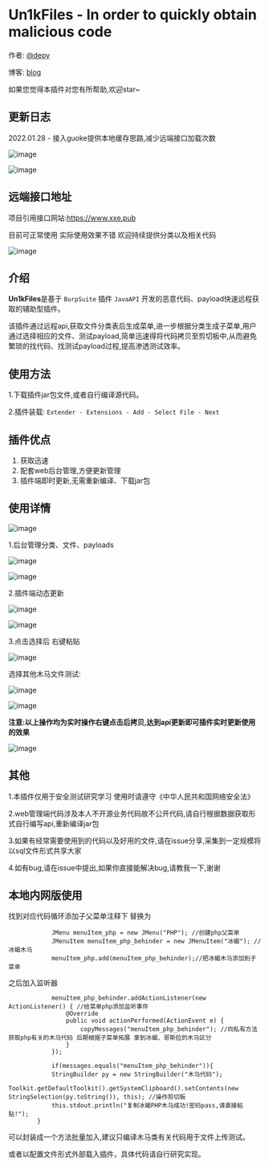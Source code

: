 # Un1kFiles - In order to quickly obtain malicious code

作者: [@depy](https://github.com/h4ckdepy)

博客: [blog](https://blog.happysec.cn)

如果您觉得本插件对您有所帮助,欢迎star~

## 更新日志

2022.01.28 - 接入guoke提供本地缓存思路,减少远端接口加载次数

![image](https://user-images.githubusercontent.com/42985524/151571668-4dac3aa2-8c06-4f97-acba-e3c9ea12090a.png)

![image](https://user-images.githubusercontent.com/42985524/151571727-e00b33d3-adb8-405b-9d67-32676f5cbdd0.png)

## 远端接口地址

项目引用接口网站:https://www.xxe.pub

目前可正常使用 实际使用效果不错 欢迎持续提供分类以及相关代码

![image](https://user-images.githubusercontent.com/42985524/151474775-5ee2909b-fb38-41b8-adb0-59fb061d350b.png)


## 介绍

**Un1kFiles**是基于 `BurpSuite` 插件 `JavaAPI` 开发的恶意代码、payload快速远程获取的辅助型插件。

该插件通过远程api,获取文件分类表后生成菜单,进一步根据分类生成子菜单,用户通过选择相应的文件、测试payload,简单迅速得将代码拷贝至剪切板中,从而避免繁琐的找代码、找测试payload过程,提高渗透测试效率。


## 使用方法

1.下载插件jar包文件,或者自行编译源代码。

2.插件装载: `Extender - Extensions - Add - Select File - Next`

## 插件优点

1. 获取迅速
2. 配套web后台管理,方便更新管理
3. 插件端即时更新,无需重新编译、下载jar包


## 使用详情

![image](/h4ckdepy/Un1kFiles/blob/main/jcuo5-f8zzg.gif?raw=true)

1.后台管理分类、文件、payloads

![image](https://user-images.githubusercontent.com/42985524/151456799-48ebe874-bdf1-463f-abcd-877f03ed0b87.png)

![image](https://user-images.githubusercontent.com/42985524/151456946-1c760ee8-2692-4cd2-9eb9-bdad5de16390.png)

2.插件端动态更新

![image](https://user-images.githubusercontent.com/42985524/151457037-3bfbb09b-781e-4302-a352-f2d5dd06c46d.png)

![image](https://user-images.githubusercontent.com/42985524/151457155-5a9abd5b-a060-47f1-9495-686f2e2e87f2.png)

3.点击选择后 右键粘贴

![image](https://user-images.githubusercontent.com/42985524/151457221-b2cb67cd-0e5e-4e06-8cc8-8d73da5b443b.png)

选择其他木马文件测试:

![image](https://user-images.githubusercontent.com/42985524/151457441-266776f0-3a9d-45ed-a065-f4ffe0a94727.png)

![image](https://user-images.githubusercontent.com/42985524/151457469-6337a253-80d8-4b0f-8038-1d55e47f0fa9.png)



**注意:以上操作均为实时操作右键点击后拷贝,达到api更新即可插件实时更新使用的效果**

![image](https://user-images.githubusercontent.com/42985524/151457566-ce6533c0-7d38-4766-8b45-3cf2e6e22ea1.png)

## 其他

1.本插件仅用于安全测试研究学习 使用时请遵守《中华人民共和国网络安全法》

2.web管理端代码涉及本人不开源业务代码故不公开代码,请自行根据数据获取形式自行编写api,重新编译jar包

3.如果有经常需要使用到的代码以及好用的文件,请在issue分享,采集到一定规模将以sql文件形式共享大家

4.如有bug,请在issue中提出,如果你直接能解决bug,请教我一下,谢谢

## 本地内网版使用

找到对应代码循环添加子父菜单注释下 替换为

```
            JMenu menuItem_php = new JMenu("PHP"); //创建php父菜单
            JMenuItem menuItem_php_behinder = new JMenuItem("冰蝎"); //冰蝎木马
            menuItem_php.add(menuItem_php_behinder);//把冰蝎木马添加到子菜单
```

之后加入监听器

```
            menuItem_php_behinder.addActionListener(new ActionListener() { //给菜单php添加监听事件
                @Override
                public void actionPerformed(ActionEvent e) {
                    copyMessages("menuItem_php_behinder"); //向私有方法获取php有关的木马代码 后期根据子菜单拓展 拿到冰蝎、哥斯拉的木马区分
                }
            });
            
            if(messages.equals("menuItem_php_behinder")){
            StringBuilder py = new StringBuilder("木马代码");
            Toolkit.getDefaultToolkit().getSystemClipboard().setContents(new StringSelection(py.toString()), this); //操作剪切板
            this.stdout.println("复制冰蝎PHP木马成功!密码pass,请直接粘贴!");
        }
```

可以封装成一个方法批量加入,建议只编译木马类有关代码用于文件上传测试。

或者以配置文件形式外部载入插件，具体代码请自行研究实现。
